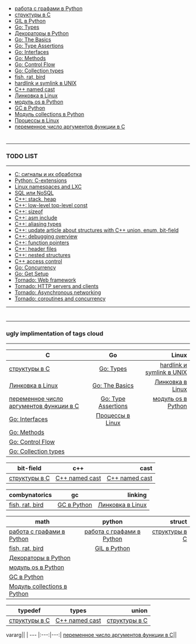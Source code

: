 <link rel="stylesheet" type="text/css" href="solarized-dark.css" />

* [работа с графами в Python](https://pimiento.github.io/python_graphs.html "работа с графами в Python")
* [структуры в C](https://pimiento.github.io/c_structures.html "структуры в C")
* [GIL в Python](https://pimiento.github.io/python_gil.html "GIL в Python")
* [Go: Types](https://pimiento.github.io/go_types.html "Go: Types")
* [Декораторы в Python](https://pimiento.github.io/decorators.html "Декораторы в Python")
* [Go: The Basics](https://pimiento.github.io/go_basics.html "Go: The Basics")
* [Go: Type Assertions](https://pimiento.github.io/go_type_assertions.html "Go: Type Assertions")
* [Go: Interfaces](https://pimiento.github.io/go_interfaces.html "Go: Interfaces")
* [Go: Methods](https://pimiento.github.io/go_methods.html "Go: Methods")
* [Go: Control Flow](https://pimiento.github.io/go_control_flow.html "Go: Control Flow")
* [Go: Collection types](https://pimiento.github.io/go_collection_types.html "Go: Collection types")
* [fish, rat, bird](https://pimiento.github.io/fish_rat_or_bird.html "fish, rat, bird")
* [hardlink и symlink в UNIX](https://pimiento.github.io/unix_hardlink_symlink.html "hardlink и symlink в UNIX")
* [C++ named cast](https://pimiento.github.io/cast.html "C++ named cast")
* [Линковка в Linux](https://pimiento.github.io/linkers.html "Линковка в Linux")
* [модуль os в Python](https://pimiento.github.io/python_os.html "модуль os в Python")
* [GC в Python](https://pimiento.github.io/python_gc.html "GC в Python")
* [Модуль collections в Python](https://pimiento.github.io/python_collections.html "Модуль collections в Python")
* [Процессы в Linux](https://pimiento.github.io/processes.html "Процессы в Linux")
* [переменное число аргументов функции в C](https://pimiento.github.io/c_varargs.html "переменное число аргументов функции в C")
<div class="blank-field" style="height:10px"></div>

---

### TODO LIST ###

---

* [C: сигналы и их обработка](#, "TODO")
* [Python: C-extensions](#, "TODO")
* [Linux namespaces and LXC](#, "TODO")
* [SQL или NoSQL](#, "TODO")
* [C++: stack, heap](#, "TODO")
* [C++: low-level top-level const](#, "TODO")
* [C++: sizeof](#, "TODO")
* [C++: asm include](#, "TODO")
* [C++: aliasing types](#, "TODO")
* [C++: update article about structures with C++ union, enum, bit-field](#, "TODO")
* [C++: debugging overview](#, "TODO")
* [C++: function pointers](#, "TODO")
* [C++: header files](#, "TODO")
* [C++: nested structures](#, "TODO")
* [C++ access control](#, "TODO")
* [Go: Concurrency](#, "TODO")
* [Go: Get Setup](#, "TODO")
* [Tornado: Web framework](#, "TODO")
* [Tornado: HTTP servers and clients](#, "TODO")
* [Tornado: Asynchronous networking](#, "TODO")
* [Tornado: coroutines and concurrency](#, "TODO")

---

<div class="blank-field" style="height:10px"></div>

---

### ugly implimentation of tags cloud ###

---




C|Go|Linux
| --- |:---:|---:|
[структуры в C](https://pimiento.github.io/c_structures.html "структуры в C")|[Go: Types](https://pimiento.github.io/go_types.html "Go: Types")|[hardlink и symlink в UNIX](https://pimiento.github.io/unix_hardlink_symlink.html "hardlink и symlink в UNIX")
[Линковка в Linux](https://pimiento.github.io/linkers.html "Линковка в Linux")|[Go: The Basics](https://pimiento.github.io/go_basics.html "Go: The Basics")|[Линковка в Linux](https://pimiento.github.io/linkers.html "Линковка в Linux")
[переменное число аргументов функции в C](https://pimiento.github.io/c_varargs.html "переменное число аргументов функции в C")|[Go: Type Assertions](https://pimiento.github.io/go_type_assertions.html "Go: Type Assertions")|[модуль os в Python](https://pimiento.github.io/python_os.html "модуль os в Python")
|[Go: Interfaces](https://pimiento.github.io/go_interfaces.html "Go: Interfaces")|[Процессы в Linux](https://pimiento.github.io/processes.html "Процессы в Linux")
|[Go: Methods](https://pimiento.github.io/go_methods.html "Go: Methods")|
|[Go: Control Flow](https://pimiento.github.io/go_control_flow.html "Go: Control Flow")|
|[Go: Collection types](https://pimiento.github.io/go_collection_types.html "Go: Collection types")|



bit-field|c++|cast
| --- |:---:|---:|
[структуры в C](https://pimiento.github.io/c_structures.html "структуры в C")|[C++ named cast](https://pimiento.github.io/cast.html "C++ named cast")|[C++ named cast](https://pimiento.github.io/cast.html "C++ named cast")



combynatorics|gc|linking
| --- |:---:|---:|
[fish, rat, bird](https://pimiento.github.io/fish_rat_or_bird.html "fish, rat, bird")|[GC в Python](https://pimiento.github.io/python_gc.html "GC в Python")|[Линковка в Linux](https://pimiento.github.io/linkers.html "Линковка в Linux")



math|python|struct
| --- |:---:|---:|
[работа с графами в Python](https://pimiento.github.io/python_graphs.html "работа с графами в Python")|[работа с графами в Python](https://pimiento.github.io/python_graphs.html "работа с графами в Python")|[структуры в C](https://pimiento.github.io/c_structures.html "структуры в C")
[fish, rat, bird](https://pimiento.github.io/fish_rat_or_bird.html "fish, rat, bird")|[GIL в Python](https://pimiento.github.io/python_gil.html "GIL в Python")|
|[Декораторы в Python](https://pimiento.github.io/decorators.html "Декораторы в Python")|
|[модуль os в Python](https://pimiento.github.io/python_os.html "модуль os в Python")|
|[GC в Python](https://pimiento.github.io/python_gc.html "GC в Python")|
|[Модуль collections в Python](https://pimiento.github.io/python_collections.html "Модуль collections в Python")|



typedef|types|union
| --- |:---:|---:|
[структуры в C](https://pimiento.github.io/c_structures.html "структуры в C")|[C++ named cast](https://pimiento.github.io/cast.html "C++ named cast")|[структуры в C](https://pimiento.github.io/c_structures.html "структуры в C")



vararg||
| --- |:---:|---:|
[переменное число аргументов функции в C](https://pimiento.github.io/c_varargs.html "переменное число аргументов функции в C")||
